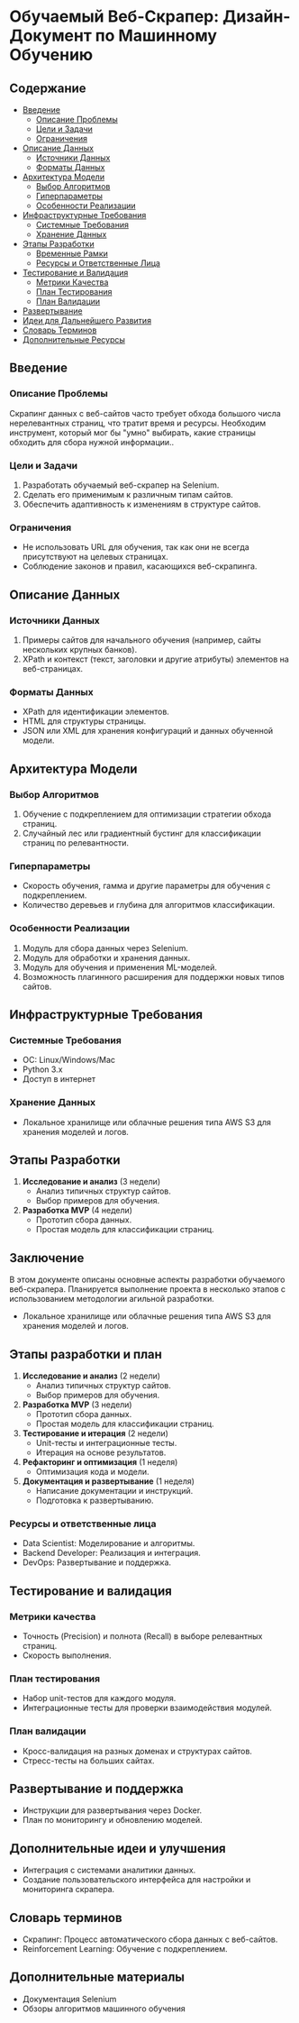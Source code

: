 # Обучаемый Веб-Скрапер: Дизайн-Документ по Машинному Обучению

## Содержание

- [Введение](#введение)
    - [Описание Проблемы](#описание-проблемы)
    - [Цели и Задачи](#цели-и-задачи)
    - [Ограничения](#ограничения)
- [Описание Данных](#описание-данных)
    - [Источники Данных](#источники-данных)
    - [Форматы Данных](#форматы-данных)
- [Архитектура Модели](#архитектура-модели)
    - [Выбор Алгоритмов](#выбор-алгоритмов)
    - [Гиперпараметры](#гиперпараметры)
    - [Особенности Реализации](#особенности-реализации)
- [Инфраструктурные Требования](#инфраструктурные-требования)
    - [Системные Требования](#системные-требования)
    - [Хранение Данных](#хранение-данных)
- [Этапы Разработки](#этапы-разработки)
    - [Временные Рамки](#временные-рамки)
    - [Ресурсы и Ответственные Лица](#ресурсы-и-ответственные-лица)
- [Тестирование и Валидация](#тестирование-и-валидация)
    - [Метрики Качества](#метрики-качества)
    - [План Тестирования](#план-тестирования)
    - [План Валидации](#план-валидации)
- [Развертывание](#развертывание)
- [Идеи для Дальнейшего Развития](#идеи-для-дальнейшего-развития)
- [Словарь Терминов](#словарь-терминов)
- [Дополнительные Ресурсы](#дополнительные-ресурсы)

## Введение

### Описание Проблемы

Скрапинг данных с веб-сайтов часто требует обхода большого числа нерелевантных страниц, что тратит время и ресурсы. Необходим инструмент, который мог бы "умно" выбирать, какие страницы обходить для сбора нужной информации..

### Цели и Задачи

1. Разработать обучаемый веб-скрапер на Selenium.
2. Сделать его применимым к различным типам сайтов.
3. Обеспечить адаптивность к изменениям в структуре сайтов.

### Ограничения

- Не использовать URL для обучения, так как они не всегда присутствуют на целевых страницах.
- Соблюдение законов и правил, касающихся веб-скрапинга.

## Описание Данных

### Источники Данных

1. Примеры сайтов для начального обучения (например, сайты нескольких крупных банков).
2. XPath и контекст (текст, заголовки и другие атрибуты) элементов на веб-страницах.

### Форматы Данных

- XPath для идентификации элементов.
- HTML для структуры страницы.
- JSON или XML для хранения конфигураций и данных обученной модели.

## Архитектура Модели

### Выбор Алгоритмов

1. Обучение с подкреплением для оптимизации стратегии обхода страниц.
2. Случайный лес или градиентный бустинг для классификации страниц по релевантности.

### Гиперпараметры

- Скорость обучения, гамма и другие параметры для обучения с подкреплением.
- Количество деревьев и глубина для алгоритмов классификации.

### Особенности Реализации

1. Модуль для сбора данных через Selenium.
2. Модуль для обработки и хранения данных.
3. Модуль для обучения и применения ML-моделей.
4. Возможность плагинного расширения для поддержки новых типов сайтов.

## Инфраструктурные Требования

### Системные Требования

- ОС: Linux/Windows/Mac
- Python 3.x
- Доступ в интернет

### Хранение Данных

- Локальное хранилище или облачные решения типа AWS S3 для хранения моделей и логов.

## Этапы Разработки

1. **Исследование и анализ** (3 недели)
    - Анализ типичных структур сайтов.
    - Выбор примеров для обучения.
2. **Разработка MVP** (4 недели)
    - Прототип сбора данных.
    - Простая модель для классификации страниц.

## Заключение

В этом документе описаны основные аспекты разработки обучаемого веб-скрапера. Планируется выполнение проекта в несколько этапов с использованием методологии агильной разработки.

- Локальное хранилище или облачные решения типа AWS S3 для хранения моделей и логов.

## Этапы разработки и план

1. **Исследование и анализ** (2 недели)
    - Анализ типичных структур сайтов.
    - Выбор примеров для обучения.
2. **Разработка MVP** (3 недели)
    - Прототип сбора данных.
    - Простая модель для классификации страниц.
3. **Тестирование и итерация** (2 недели)
    - Unit-тесты и интеграционные тесты.
    - Итерация на основе результатов.
4. **Рефакторинг и оптимизация** (1 неделя)
    - Оптимизация кода и модели.
5. **Документация и развертывание** (1 неделя)
    - Написание документации и инструкций.
    - Подготовка к развертыванию.

### Ресурсы и ответственные лица

- Data Scientist: Моделирование и алгоритмы.
- Backend Developer: Реализация и интеграция.
- DevOps: Развертывание и поддержка.

## Тестирование и валидация

### Метрики качества

- Точность (Precision) и полнота (Recall) в выборе релевантных страниц.
- Скорость выполнения.

### План тестирования

- Набор unit-тестов для каждого модуля.
- Интеграционные тесты для проверки взаимодействия модулей.

### План валидации

- Кросс-валидация на разных доменах и структурах сайтов.
- Стресс-тесты на больших сайтах.

## Развертывание и поддержка

- Инструкции для развертывания через Docker.
- План по мониторингу и обновлению моделей.

## Дополнительные идеи и улучшения

- Интеграция с системами аналитики данных.
- Создание пользовательского интерфейса для настройки и мониторинга скрапера.

## Словарь терминов

- Скрапинг: Процесс автоматического сбора данных с веб-сайтов.
- Reinforcement Learning: Обучение с подкреплением.

## Дополнительные материалы

- Документация Selenium
- Обзоры алгоритмов машинного обучения
